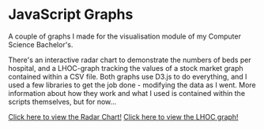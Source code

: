# JavaScript Graphs
A couple of graphs I made for the visualisation module of my Computer Science Bachelor's.

There's an interactive radar chart to demonstrate the numbers of beds per hospital, and a LHOC-graph tracking the values of a stock market graph contained within a CSV file.
Both graphs use D3.js to do everything, and I used a few libraries to get the job done - modifying the data as I went.
More information about how they work and what I used is contained within the scripts themselves, but for now...

[Click here to view the Radar Chart!](<joe-v2.github.io/JavaScript-Graphs/Radar Files/radar.htm>)
[Click here to view the LHOC graph!](<joe-v2.github.io/JavaScript-Graphs/Box Plot Files/index.htm>)
